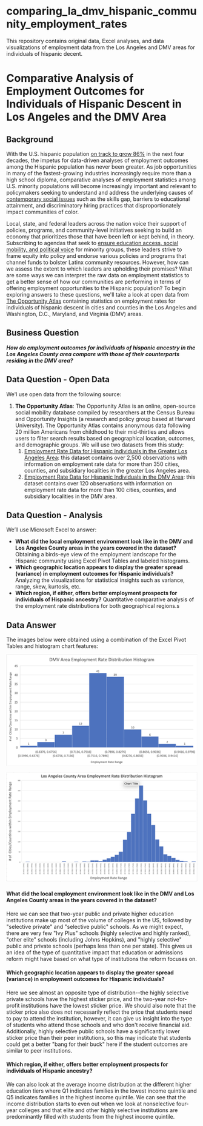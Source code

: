 # comparing_la_dmv_hispanic_community_employment_rates
This repository contains original data, Excel analyses, and data visualizations of employment data from the Los Angeles and DMV areas for individuals of hispanic decent.

# Comparative Analysis of Employment Outcomes for Individuals of Hispanic Descent in Los Angeles and the DMV Area

## Background
With the U.S. hispanic population [on track to grow 86%](https://www.brookings.edu/blog/the-avenue/2018/03/14/the-us-will-become-minority-white-in-2045-census-projects/) in the next four decades, the impetus for data-driven analyses of employment outcomes among the Hispanic population has never been greater. As job opportunities in many of the fastest-growing industries increasingly require more than a high school diploma, comparative analyses of employment statistics among U.S. minority populations will become increasingly important and relevant to policymakers seeking to understand and address the underlying causes of [contemporary social issues](https://www.shrm.org/hr-today/public-policy/hr-public-policy-issues/Documents/15-0746%20CHCI_Research_Report_FNL.pdf) such as the skills gap, barriers to educational attainment, and discriminatory hiring practices that disproportionately impact communities of color.

Local, state, and federal leaders across the nation voice their support of policies, programs, and community-level initiatives seeking to build an economy that prioritizes those that have been left or kept behind, in theory. Subscribing to agendas that seek to [ensure education access, social mobility, and political voice](https://dornsife.usc.edu/assets/sites/1411/docs/USC_ERI_no-going-back_policy_report.pdf) for minority groups, these leaders strive to frame equity into policy and endorse various policies and programs that channel funds to bolster Latinx community resources. However, how can we assess the extent to which leaders are upholding their promises? What are some ways we can interpret the raw data on employment statistics to get a better sense of how our communities are performing in terms of offering employment opportunities to the Hispanic population? To begin exploring answers to these questions, we'll take a look at open data from [The Opportunity Atlas](https://www.opportunityatlas.org) containing statistics on employment rates for individuals of hispanic descent in cities and counties in the Los Angeles and Washington, D.C., Maryland, and Virginia (DMV) areas.


## Business Question

_**How do employment outcomes for individuals of hispanic ancestry in the Los Angeles County area compare with those of their counterparts residing in the DMV area?**_

## Data Question - Open Data

We'l use open data from the following source: 

1. **The Opportunity Atlas**: The Opportunity Atlas is an online, open-source social mobility database compiled by researchers at the Census Bureau and Opportunity Insights (a research and policy group based at Harvard University). The Opportunity Atlas contains anonymous data following 20 million Americans from childhood to their mid-thirties and allows users to filter search results based on geographical location, outcomes, and demographic groups. We will use two datasets from this study:
   1. [Employment Rate Data for Hispanic Individuals in the Greater Los Angeles Area](https://github.com/dmathe18/comparing_la_dmv_hispanic_community_employment_rates/blob/main/LA_original_data.xlsx
): this dataset contains over 2,500 observations with information on employment rate data for more than 350 cities, counties, and subsidiary localities in the greater Los Angeles area. 
   2. [Employment Rate Data for Hispanic Individuals in the DMV Area](https://github.com/dmathe18/comparing_la_dmv_hispanic_community_employment_rates/blob/main/DMV_original_data.xlsx): this dataset contains over 120 observations with information on employment rate data for more than 100 cities, counties, and subsidiary localities in the DMV area. 
   
## Data Question - Analysis

We’ll use Microsoft Excel to answer:

* **What did the local employment environment look like in the DMV and Los Angeles County areas in the years covered in the dataset?** Obtaining a birds-eye view of the employment landscape for the Hispanic community using Excel Pivot Tables and labeled histograms.
* **Which geographic location appears to display the greater spread (variance) in employment outcomes for Hispanic individuals?** Analyzing the visualizations for statistical insights such as variance, range, skew, kurtosis, etc.
* **Which region, if either, offers  better employment prospects for individuals of Hispanic ancestry?** Quantitative comparative analysis of the employment rate distributions for both geographical regions.s

## Data Answer

The images below were obtained using a combination of the Excel Pivot Tables and histogram chart features:

![alt text](https://github.com/dmathe18/comparing_la_dmv_hispanic_community_employment_rates/blob/main/DMV_histogram.png)

![alt text](https://github.com/dmathe18/comparing_la_dmv_hispanic_community_employment_rates/blob/main/LA_histogram.png)

#### What did the local employment environment look like in the DMV and Los Angeles County areas in the years covered in the dataset?

Here we can see that two-year public and private higher education institutions make up most of the volume of colleges in the US, followed by "selective private" and "selective public" schools. As we might expect, there are very few "Ivy Plus" schools \(highly selective and highly ranked\), "other elite" schools \(including Johns Hopkins\), and "highly selective" public and private schools \(perhaps less than one per state\). This gives us an idea of the type of quantitative impact that education or admissions reform might have based on what type of institutions the reform focuses on.

#### Which geographic location appears to display the greater spread (variance) in employment outcomes for Hispanic individuals?

Here we see almost an opposite type of distribution--the highly selective private schools have the highest sticker price, and the two-year not-for-profit institutions have the lowest sticker price. We should also note that the sticker price also does not necessarily reflect the price that students need to pay to attend the institution, however, it can give us insight into the type of students who attend those schools and who don't receive financial aid. Additionally, highly selective public schools have a significantly lower sticker price than their peer institutions, so this may indicate that students could get a better "bang for their buck" here if the student outcomes are similar to peer institutions. 

#### Which region, if either, offers  better employment prospects for individuals of Hispanic ancestry?

We can also look at the average income distribution at the different higher education tiers where Q1 indicates families in the lowest income quintile and Q5 indicates families in the highest income quintile. We can see that the income distribution starts to even out when we look at nonselective four-year colleges and that elite and other highly selective institutions are predominantly filled with students from the highest income quintile.

